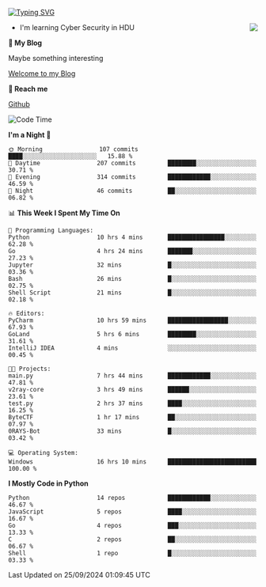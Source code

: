 [![Typing SVG](https://readme-typing-svg.herokuapp.com?font=Fira+Code&pause=1000&random=false&width=450&height=60&lines=Hello+%F0%9F%91%8B%F0%9F%8F%BB;I'm+JBNRZ)](https://git.io/typing-svg)

<a href="#">
  <img align="right" src="https://github-readme-stats.vercel.app/api?username=JBNRZ&show_icons=true&bg_color=15,f2f7fd,E0EAFC" />
</a>

- I'm learning Cyber Security in HDU

 **🌱 My Blog**

Maybe something interesting

[Welcome to my Blog](https://jbnrz.com.cn/)

 **💬 Reach me** 

[Github](https://github.com/JBNRZ)


<!--START_SECTION:waka-->
![Code Time](http://img.shields.io/badge/Code%20Time-677%20hrs%2057%20mins-blue)

**I'm a Night 🦉** 

```text
🌞 Morning                107 commits         ████░░░░░░░░░░░░░░░░░░░░░   15.88 % 
🌆 Daytime                207 commits         ████████░░░░░░░░░░░░░░░░░   30.71 % 
🌃 Evening                314 commits         ████████████░░░░░░░░░░░░░   46.59 % 
🌙 Night                  46 commits          ██░░░░░░░░░░░░░░░░░░░░░░░   06.82 % 
```


📊 **This Week I Spent My Time On** 

```text
💬 Programming Languages: 
Python                   10 hrs 4 mins       ████████████████░░░░░░░░░   62.28 % 
Go                       4 hrs 24 mins       ███████░░░░░░░░░░░░░░░░░░   27.23 % 
Jupyter                  32 mins             █░░░░░░░░░░░░░░░░░░░░░░░░   03.36 % 
Bash                     26 mins             █░░░░░░░░░░░░░░░░░░░░░░░░   02.75 % 
Shell Script             21 mins             █░░░░░░░░░░░░░░░░░░░░░░░░   02.18 % 

🔥 Editors: 
PyCharm                  10 hrs 59 mins      █████████████████░░░░░░░░   67.93 % 
GoLand                   5 hrs 6 mins        ████████░░░░░░░░░░░░░░░░░   31.61 % 
IntelliJ IDEA            4 mins              ░░░░░░░░░░░░░░░░░░░░░░░░░   00.45 % 

🐱‍💻 Projects: 
main.py                  7 hrs 44 mins       ████████████░░░░░░░░░░░░░   47.81 % 
v2ray-core               3 hrs 49 mins       ██████░░░░░░░░░░░░░░░░░░░   23.61 % 
test.py                  2 hrs 37 mins       ████░░░░░░░░░░░░░░░░░░░░░   16.25 % 
ByteCTF                  1 hr 17 mins        ██░░░░░░░░░░░░░░░░░░░░░░░   07.97 % 
0RAYS-Bot                33 mins             █░░░░░░░░░░░░░░░░░░░░░░░░   03.42 % 

💻 Operating System: 
Windows                  16 hrs 10 mins      █████████████████████████   100.00 % 
```

**I Mostly Code in Python** 

```text
Python                   14 repos            ████████████░░░░░░░░░░░░░   46.67 % 
JavaScript               5 repos             ████░░░░░░░░░░░░░░░░░░░░░   16.67 % 
Go                       4 repos             ███░░░░░░░░░░░░░░░░░░░░░░   13.33 % 
C                        2 repos             ██░░░░░░░░░░░░░░░░░░░░░░░   06.67 % 
Shell                    1 repo              █░░░░░░░░░░░░░░░░░░░░░░░░   03.33 % 
```




 Last Updated on 25/09/2024 01:09:45 UTC
<!--END_SECTION:waka-->
